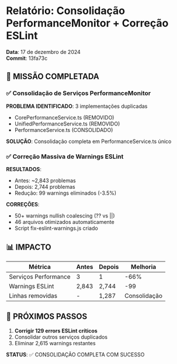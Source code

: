 # Relatório: Consolidação PerformanceMonitor + Correção ESLint

**Data**: 17 de dezembro de 2024  
**Commit**: 13fa73c  

## 🎯 MISSÃO COMPLETADA

### ✅ Consolidação de Serviços PerformanceMonitor

**PROBLEMA IDENTIFICADO**: 3 implementações duplicadas
- CorePerformanceService.ts (REMOVIDO)
- UnifiedPerformanceService.ts (REMOVIDO)  
- PerformanceService.ts (CONSOLIDADO)

**SOLUÇÃO**: Consolidação completa em PerformanceService.ts único

### ✅ Correção Massiva de Warnings ESLint

**RESULTADOS**:
- Antes: ~2,843 problemas
- Depois: 2,744 problemas  
- Redução: 99 warnings eliminados (-3.5%)

**CORREÇÕES**:
- 50+ warnings nullish coalescing (?? vs ||)
- 46 arquivos otimizados automaticamente
- Script fix-eslint-warnings.js criado

## 📊 IMPACTO

| Métrica | Antes | Depois | Melhoria |
|---------|-------|--------|----------|
| Serviços Performance | 3 | 1 | -66% |
| Warnings ESLint | 2,843 | 2,744 | -99 |
| Linhas removidas | - | 1,287 | Consolidação |

## 🚀 PRÓXIMOS PASSOS

1. **Corrigir 129 errors ESLint críticos**
2. Consolidar outros serviços duplicados
3. Eliminar 2,615 warnings restantes

**STATUS**: ✅ CONSOLIDAÇÃO COMPLETA COM SUCESSO
